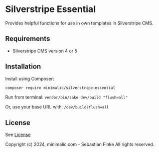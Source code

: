 # Silverstripe Essential

Provides helpful functions for use in own templates in Silverstripe CMS.


## Requirements

* Silverstripe CMS version 4 or 5


## Installation

Install using Composer:

```sh
composer require minimalic/silverstripe-essential
```

Run from terminal:
`vendor/bin/sake dev/build "flush=all"`

Or, use your base URL with:
`/dev/build?flush=all`


## License

See [License](LICENSE)

Copyright (c) 2024, minimalic.com - Sebastian Finke
All rights reserved.
